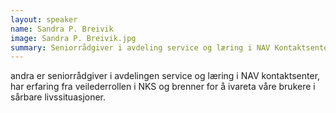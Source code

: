 ```yaml
---
layout: speaker
name: Sandra P. Breivik
image: Sandra P. Breivik.jpg
summary: Seniorrådgiver i avdeling service og læring i NAV Kontaktsenter
---
```

andra er seniorrådgiver i avdelingen service og læring i NAV kontaktsenter, har erfaring fra veilederrollen i NKS og brenner for å ivareta våre brukere i sårbare livssituasjoner.
